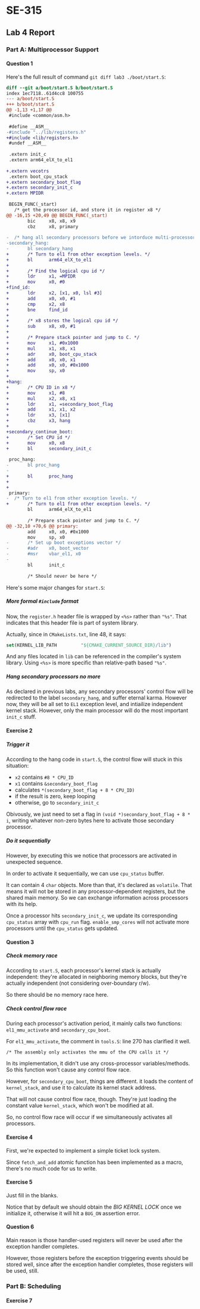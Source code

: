 # SE-315

## Lab 4 Report

### Part A: Multiprocessor Support

#### Question 1

Here's the full result of command `git diff lab3 ./boot/start.S`:

```diff
diff --git a/boot/start.S b/boot/start.S
index 1ec7118..61d4cc8 100755
--- a/boot/start.S
+++ b/boot/start.S
@@ -1,13 +1,17 @@
 #include <common/asm.h>
 
 #define __ASM__
-#include "../lib/registers.h"
+#include <lib/registers.h>
 #undef __ASM__
 
 .extern init_c
 .extern arm64_elX_to_el1
 
+.extern vecotrs
 .extern boot_cpu_stack
+.extern secondary_boot_flag
+.extern secondary_init_c
+.extern MPIDR
 
 BEGIN_FUNC(_start)
   /* get the processor id, and store it in register x8 */
@@ -16,15 +20,49 @@ BEGIN_FUNC(_start)
        bic     x8, x8, x9
        cbz     x8, primary
 
-  /* hang all secondary processors before we intorduce multi-processors */
-secondary_hang:
-       bl secondary_hang
+       /* Turn to el1 from other exception levels. */
+       bl      arm64_elX_to_el1
+
+       /* Find the logical cpu id */
+       ldr     x1, =MPIDR
+       mov     x0, #0
+find_id:
+       ldr     x2, [x1, x0, lsl #3]
+       add     x0, x0, #1
+       cmp     x2, x8
+       bne     find_id
+
+       /* x8 stores the logical cpu id */
+       sub     x8, x0, #1
+
+       /* Prepare stack pointer and jump to C. */
+       mov     x1, #0x1000
+       mul     x1, x8, x1
+       adr     x0, boot_cpu_stack
+       add     x0, x0, x1
+       add     x0, x0, #0x1000
+       mov     sp, x0
+
+hang:
+       /* CPU ID in x8 */
+       mov     x1, #8
+       mul     x2, x8, x1
+       ldr     x1, =secondary_boot_flag
+       add     x1, x1, x2
+       ldr     x3, [x1]
+       cbz     x3, hang
+
+secondary_continue_boot:
+       /* Set CPU id */
+       mov     x0, x8
+       bl      secondary_init_c
 
 proc_hang:
-       bl proc_hang
-       
+       bl      proc_hang
+
+
 primary:
-  /* Turn to el1 from other exception levels. */
+       /* Turn to el1 from other exception levels. */
        bl      arm64_elX_to_el1
 
        /* Prepare stack pointer and jump to C. */
@@ -32,10 +70,6 @@ primary:
        add     x0, x0, #0x1000
        mov     sp, x0
-       /* Set up boot exceptions vector */
-       #adr    x0, boot_vector
-       #msr    vbar_el1, x0
-
        bl      init_c
 
        /* Should never be here */
```

Here's some major changes for `start.S`:

##### More formal `#include` format

Now, the `register.h` header file is wrapped by `<%s>` rather than `"%s"`. That indicates that this header file is part of system library.

Actually, since in `CMakeLists.txt`, line 48, it says:

```cmake
set(KERNEL_LIB_PATH         "${CMAKE_CURRENT_SOURCE_DIR}/lib")
```

And any files located in `lib` can be referenced in the compiler's system library. Using `<%s>` is more specific than relative-path based `"%s"`.

##### Hang secondary processors no more

As declared in previous labs, any secondary processors' control flow will be redirected to the label `secondary_hang`, and suffer eternal karma. However now, they will be all set to `EL1` exception level, and intiailize independent kernel stack. However, only the main processor will do the most important `init_c` stuff.

#### Exercise 2

##### Trigger it

According to the hang code in `start.S`, the control flow will stuck in this situation:

* `x2` contains `#8 * CPU_ID`
* `x1` contains `&secondary_boot_flag`
* calculates `*(secondary_boot_flag + 8 * CPU_ID)`
* if the result is zero, keep looping
* otherwise, go to `secondary_init_c`

Obivously, we just need to set a flag in `(void *)secondary_boot_flag + 8 * i`, writing whatever non-zero bytes here to activate those secondary processor.

##### Do it sequentially

However, by executing this we notice that processors are activated in unexpected sequence.

In order to activate it sequentially, we can use `cpu_status` buffer.

It can contain 4 `char` objects. More than that, it's declared as `volatile`. That means it will not be stored in any processor-dependent registers, but the shared main memory. So we can exchange information across processors with its help.

Once a processor hits `secondary_init_c`, we update its corresponding `cpu_status` array with `cpu_run` flag. `enable_smp_cores` will not activate more processors until the `cpu_status` gets updated.

#### Question 3

##### Check memory race

According to `start.S`, each processor's kernel stack is actually independent: they're allocated in neighboring memory blocks, but they're actually independent (not considering over-boundary r/w).

So there should be no memory race here.

##### Check control flow race

During each processor's activation period, it mainly calls two functions: `el1_mmu_activate` and `secondary_cpu_boot`.

For `el1_mmu_activate`, the comment in `tools.S`: line 270 has clarified it well.

```assembly
/* The assembly only activates the mmu of the CPU calls it */
```

In its implementation, it didn't use any cross-processor variables/methods. So this function won't cause any control flow race.

However, for `secondary_cpu_boot`, things are different. it loads the content of `kernel_stack`, and use it to calculate its kernel stack address.

That will not cause control flow race, though. They're just loading the constant value `kernel_stack`, which won't be modified at all.

So, no control flow race will occur if we simultaneously activates all processors.

#### Exercise 4

First, we're expected to implement a simple ticket lock system.

Since `fetch_and_add` atomic function has been implemented as a macro, there's no much code for us to write.

#### Exercise 5

Just fill in the blanks.

Notice that by default we should obtain the *BIG KERNEL LOCK* once we initialize it, otherwise it will hit a `BUG_ON` assertion error.

#### Question 6

Main reason is those handler-used registers will never be used after the exception handler completes.

However, those registers before the exception triggering events should be stored well, since after the exception handler completes, those registers will be used, still.

### Part B: Scheduling

#### Exercise 7

